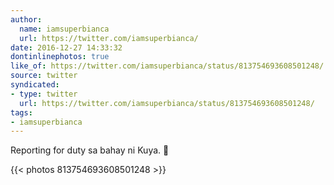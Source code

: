 ```yaml
---
author:
  name: iamsuperbianca
  url: https://twitter.com/iamsuperbianca/
date: 2016-12-27 14:33:32
dontinlinephotos: true
like_of: https://twitter.com/iamsuperbianca/status/813754693608501248/
source: twitter
syndicated:
- type: twitter
  url: https://twitter.com/iamsuperbianca/status/813754693608501248/
tags:
- iamsuperbianca
---
```


Reporting for duty sa bahay ni Kuya. 🏡 

{{< photos 813754693608501248 >}}